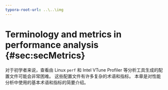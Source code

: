 ```yaml
---
typora-root-url: ..\..\img
---
```


# Terminology and metrics in performance analysis {#sec:secMetrics}

对于初学者来说，查看由 Linux `perf` 和 Intel VTune Profiler 等分析工具生成的配置文件可能会非常困难。 这些配置文件有许多复杂的术语和指标。 本章是对性能分析中使用的基本术语和指标的简要介绍。
